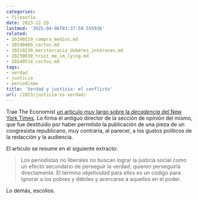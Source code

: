 ```yaml
---
categories:
- filosofía
date: 2023-12-29
lastmod: '2025-04-06T01:37:50.555936'
related:
- 20240119_compra_medios.md
- 20240409_cortos.md
- 20210220_meritocracia_deberes_intereses.md
- 20230630_trust_me_im_lying.md
- 20240514_cortos.md
tags:
- verdad
- justicia
- periodismo
title: 'Verdad y justicia: el conflicto'
url: /2023/justicia-vs-verdad/
---
```


Trae The Economist [un artículo muy largo sobre la _decadencia_ del New York Times](https://www.economist.com/1843/2023/12/14/when-the-new-york-times-lost-its-way?etear=nl_today_1). Lo firma el antiguo director de la sección de opinión del mismo, que fue destituido por haber permitido la publicación de una pieza de un congresista republicano, muy contraria, al parecer, a los gustos políticos de la redacción y la audiencia.

El artículo se resume en el siguiente extracto:

> Los periodistas no liberales no buscan lograr la justicia social como un efecto secundario de perseguir la verdad; quieren perseguirla directamente. El término _objetividad_ para ellos es un código para ignorar a los pobres y débiles y acercarse a aquellos en el poder.

Lo demás, escolios.